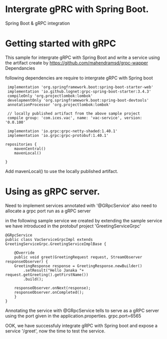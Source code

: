 # Intergrate gPRC with Spring Boot.

Spring Boot & gRPC integration

# Getting started with gRPC

This sample for intergrate gRPC with Spring Boot and write a service using the artifact create by https://github.com/mahendramsd/grpc-wapper
Dependancies

following dependencies are require to intergrate gRPC with Spring boot

	 implementation 'org.springframework.boot:spring-boot-starter-web'
	 implementation 'io.github.lognet:grpc-spring-boot-starter:3.4.3'
	 compileOnly 'org.projectlombok:lombok'
	 developmentOnly 'org.springframework.boot:spring-boot-devtools'
	 annotationProcessor 'org.projectlombok:lombok'

	 // locally published artifact from the above sample project
	 compile group: 'com.ices.vac', name: 'vac-service', version: '0.0.100'

	 implementation 'io.grpc:grpc-netty-shaded:1.40.1'
	 implementation 'io.grpc:grpc-protobuf:1.40.1'

	repositories {
		mavenCentral()
		mavenLocal()

	}

Add mavenLocal() to use the locally published artifact.
# Using as gRPC server.

Need to implement services annotated with '@GRpcService' also need to allocate a grpc port run as a gRPC server

in the following sample service we created by extending the sample service we have introduced in the protobuf project 'GreetingServiceGrpc'

	@GRpcService
	public class VacServiceGrpcImpl extends GreetingServiceGrpc.GreetingServiceImplBase {

	    @Override
	    public void greet(GreetingRequest request, StreamObserver responseObserver) {
		GreetingResponse response = GreetingResponse.newBuilder()
			.setResult("Hello Janaka "+ request.getGreeting().getFirstName())
			.build();

		responseObserver.onNext(response);
		responseObserver.onCompleted();
	    }
	}

Annotating the service with @GRpcService tells to serve as a gRPC server using the port given in the application.properties. grpc.port=6565

OOK, we have successfuly integrate gRPC with Spring boot and expose a service '/greet', now the time to test the service.


